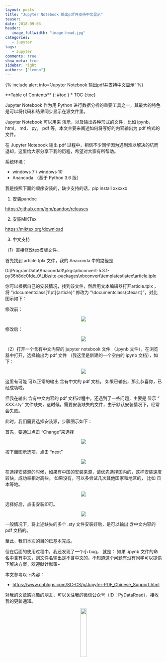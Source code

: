 ```yaml
---
layout: posts
title: "Jupyter Notebook 输出pdf并支持中文显示"
teaser:
date: 2018-09-03
header:
   image_fullwidth: "image-head.jpg"
categories:
   - Jupyter
tags:
   - Jupyter
comments: true
show_meta: true
sidebar: right
authors: ["Lemon"]
---
```




{% include alert info='Jupyter Notebook 输出pdf并支持中文显示' %}


<div class="panel radius" markdown="1">
**Table of Contents**
{: #toc }
*  TOC
{:toc}
</div>


Jupyter Notebook 作为用 Python 进行数据分析的重要工具之一，其最大的特色是可以将代码和结果同步显示在源文件里。

Jupyter Notebook 可以用来 演示，以及输出各种形式的文件，比如 ipynb，html， md， py， pdf 等，本文主要来阐述如何将写好的内容输出为 pdf 格式的文件。

在 Jupyter Notebook 输出 pdf 过程中，相信不少同学因为遇到难以解决的坑而退却，这里给大家分享下我的历程，希望对大家有所帮助。

系统环境：
* windows 7 / windows 10
* Anancoda （基于 Python 3.6 版）


我是按照下面的顺序安装的，缺少支持的话，pip install xxxxxx

1. 安装pandoc

https://github.com/jgm/pandoc/releases

2. 安装MiKTex

https://miktex.org/download


3. 中文支持

（1）直接修改tex模版文件。

首先找到 article.tplx 文件，我的 Anaconda 中的路径是

 D:\ProgramData\Anaconda3\pkgs\nbconvert-5.3.1-py36h8dc0fde_0\Lib\site-packages\nbconvert\templates\latex\article.tplx

你可以根据自己的安装情况，找到该文件，然后用文本编辑器打开article.tplx ，将 “\documentclass[11pt]{article}” 修改为 “\documentclass{ctexart}”，对比图示如下：

修改前：

<div align="center">
    <img src="/images/posts/jupyter-pdf-support-cn/1.png">
</div>


修改后：

<div align="center">
    <img src="/images/posts/jupyter-pdf-support-cn/2.png">
</div>


（2）打开一个含有中文内容的 jupyter notebook 文件 （.ipynb 文件），在浏览器中打开，选择输出为 pdf 文件 （我这里是新建的一个空白的 ipynb 文档），如下：

<div align="center">
    <img src="/images/posts/jupyter-pdf-support-cn/3.jpg">
</div>


这里有可能 可以正常的输出 含有中文的 pdf 文档， 如果已输出，那么恭喜你，已经成功啦。

但我在输出 含有中文内容的 pdf 文档过程中，还遇到了一些问题，主要是 显示 “ XXX.sty”
文件缺失，这时候，需要安装缺失的文件，由于默认安装情况下，经常会失败。

此时，我们需要选择安装源，步骤图示如下：

首先，要通过点击 “Change”来选择
<div align="center">
    <img src="/images/posts/jupyter-pdf-support-cn/4.jpg">
</div>


按下面图示选项，点击 “next”
<div align="center">
    <img src="/images/posts/jupyter-pdf-support-cn/5.png">
</div>

在选择安装源的时候，如果有中国的安装来源，请优先选择国内的，这样安装速度较快，成功率相对高些。 如果没有，可以多尝试几次其他国家和地区的， 比如 日本等地。
<div align="center">
    <img src="/images/posts/jupyter-pdf-support-cn/6.png">
</div>

选择好后，点击安装即可。
<div align="center">
    <img src="/images/posts/jupyter-pdf-support-cn/7.png">
</div>


一般情况下，将上述缺失的多个 .sty 文件安装好后，是可以输出 含中文内容的 pdf 文档的。

至此，我们本次的目的已基本完成。

但在后面的使用过程中，我还发现了一个小 bug， 就是： 如果 .ipynb 文件的命名中含有中文，则文件名输出是不含中文的，不知道这个问题有没有同学可以提供下解决方案，欢迎献计献策~



本文参考以下内容：

* https://www.cnblogs.com/SC-CS/p/Jupyter-PDF_Chinese_Support.html

对我的文章感兴趣的朋友，可以关注我的微信公众号（ID：PyDataRoad），接收我的更新通知。

<div align="center">
    <img src="/images/qrcode.jpg" width="20%">
</div>
